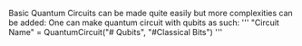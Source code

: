 Basic Quantum Circuits can be made quite easily but more complexities can be added:
One can make quantum circuit with qubits as such:
'''
"Circuit Name" = QuantumCircuit("# Qubits", "#Classical Bits")
'''
